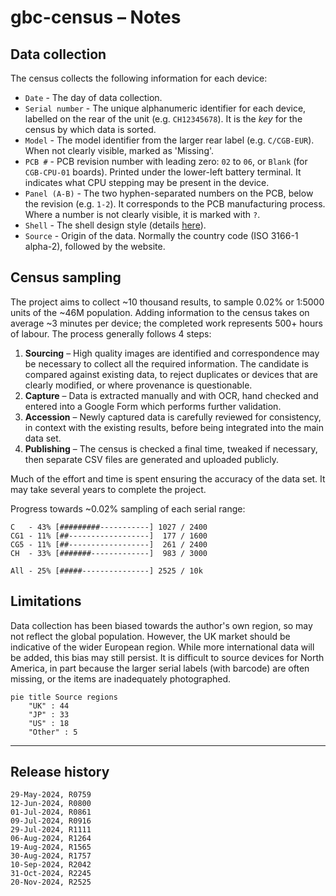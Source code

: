 # gbc-census – Notes

## Data collection

The census collects the following information for each device:

- `Date` - The day of data collection.
- `Serial number` - The unique alphanumeric identifier for each device, labelled on the rear of the unit (e.g. `CH12345678`). It is the _key_ for the census by which data is sorted. 
- `Model` - The model identifier from the larger rear label (e.g. `C/CGB-EUR`). When not clearly visible, marked as 'Missing'.
- `PCB #` - PCB revision number with leading zero: `02` to `06`, or `Blank` (for `СGВ-СРU-01` boards). Printed under the lower-left battery terminal. It indicates what CPU stepping may be present in the device.
- `Panel (A-B)` - The two hyphen-separated numbers on the PCB, below the revision (e.g. `1-2`). It corresponds to the PCB manufacturing process. Where a number is not clearly visible, it is marked with `?`.
- `Shell` - The shell design style (details [here](gbc-shells.md)).
- `Source` - Origin of the data. Normally the country code (ISO 3166-1 alpha-2), followed by the website.


## Census sampling

The project aims to collect ~10 thousand results, to sample 0.02% or 1:5000 units of the ~46M population. Adding information to the census takes on average ~3 minutes per device; the completed work represents 500+ hours of labour. The process generally follows 4 steps:
1. **Sourcing** – High quality images are identified and correspondence may be necessary to collect all the required information. The candidate is compared against existing data, to reject duplicates or devices that are clearly modified, or where provenance is questionable. 
2. **Capture** – Data is extracted manually and with OCR, hand checked and entered into a Google Form which performs further validation. 
3. **Accession** – Newly captured data is carefully reviewed for consistency, in context with the existing results, before being integrated into the main data set.
4. **Publishing** – The census is checked a final time, tweaked if necessary, then separate CSV files are generated and uploaded publicly.

Much of the effort and time is spent ensuring the accuracy of the data set. It may take several years to complete the project.

Progress towards ~0.02% sampling of each serial range:

```text
C   - 43% [#########-----------] 1027 / 2400
CG1 - 11% [##------------------]  177 / 1600
CG5 - 11% [##------------------]  261 / 2400
CH  - 33% [#######-------------]  983 / 3000

All - 25% [#####---------------] 2525 / 10k
```


## Limitations

Data collection has been biased towards the author's own region, so may not reflect the global population. However, the UK market should be indicative of the wider European region. While more international data will be added, this bias may still persist. It is difficult to source devices for North America, in part because the larger serial labels (with barcode) are often missing, or the items are inadequately photographed.

```mermaid
pie title Source regions
    "UK" : 44
    "JP" : 33
    "US" : 18
    "Other" : 5
```

<hr>


## Release history

```text
29-May-2024, R0759  
12-Jun-2024, R0800  
01-Jul-2024, R0861  
09-Jul-2024, R0916  
29-Jul-2024, R1111  
06-Aug-2024, R1264
19-Aug-2024, R1565
30-Aug-2024, R1757
10-Sep-2024, R2042
31-Oct-2024, R2245
20-Nov-2024, R2525
```


